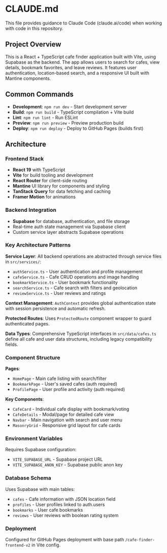 # CLAUDE.md

This file provides guidance to Claude Code (claude.ai/code) when working with code in this repository.

## Project Overview

This is a React + TypeScript cafe finder application built with Vite, using Supabase as the backend. The app allows users to search for cafes, view details, bookmark favorites, and leave reviews. It features user authentication, location-based search, and a responsive UI built with Mantine components.

## Common Commands

- **Development**: `npm run dev` - Start development server
- **Build**: `npm run build` - TypeScript compilation + Vite build
- **Lint**: `npm run lint` - Run ESLint
- **Preview**: `npm run preview` - Preview production build
- **Deploy**: `npm run deploy` - Deploy to GitHub Pages (builds first)

## Architecture

### Frontend Stack
- **React 19** with TypeScript
- **Vite** for build tooling and development
- **React Router** for client-side routing
- **Mantine** UI library for components and styling
- **TanStack Query** for data fetching and caching
- **Framer Motion** for animations

### Backend Integration
- **Supabase** for database, authentication, and file storage
- Real-time auth state management via Supabase client
- Custom service layer abstracts Supabase operations

### Key Architecture Patterns

**Service Layer**: All backend operations are abstracted through service files in `src/services/`:
- `authService.ts` - User authentication and profile management
- `cafeService.ts` - Cafe CRUD operations and image handling
- `bookmarkService.ts` - User bookmark functionality
- `searchService.ts` - Cafe search with filters and geolocation
- `reviewService.ts` - User reviews and ratings

**Context Management**: `AuthContext` provides global authentication state with session persistence and automatic refresh.

**Protected Routes**: Uses `ProtectedRoute` component wrapper to guard authenticated pages.

**Data Types**: Comprehensive TypeScript interfaces in `src/data/cafes.ts` define all cafe and user data structures, including legacy compatibility fields.

### Component Structure

**Pages**: 
- `HomePage` - Main cafe listing with search/filter
- `BookmarkPage` - User's saved cafes (auth required)
- `ProfilePage` - User profile and activity (auth required)

**Key Components**:
- `CafeCard` - Individual cafe display with bookmark/voting
- `CafeDetails` - Modal/page for detailed cafe view
- `Navbar` - Main navigation with search and user menu
- `MasonryGrid` - Responsive grid layout for cafe cards

### Environment Variables

Requires Supabase configuration:
- `VITE_SUPABASE_URL` - Supabase project URL
- `VITE_SUPABASE_ANON_KEY` - Supabase public anon key

### Database Schema

Uses Supabase with main tables:
- `cafes` - Cafe information with JSON location field
- `profiles` - User profiles linked to auth.users
- `bookmarks` - User cafe bookmarks
- `reviews` - User reviews with boolean rating system

### Deployment

Configured for GitHub Pages deployment with base path `/cafe-finder-frontend-v2` in Vite config.